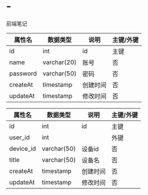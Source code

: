 # -
前端笔记

| 属性名   | 数据类型    | 说明     | 主键/外键 |
| -------- | ----------- | -------- | --------- |
| id       | int         | id       | 主键      |
| name     | varchar(20) | 账号     | 否        |
| password | varchar(50) | 密码     | 否        |
| createAt | timestamp   | 创建时间 | 否        |
| updateAt | timestamp   | 修改时间 | 否        |

| 属性名    | 数据类型    | 说明     | 主键/外键 |
| --------- | ----------- | -------- | --------- |
| id        | int         | id       | 主键      |
| user_id   | int         |          | 外键      |
| device_id | varchar(50) | 设备id   | 否        |
| title     | varchar(50) | 设备名   | 否        |
| createAt  | timestamp   | 创建时间 | 否        |
| updateAt  | timestamp   | 修改时间 | 否        |